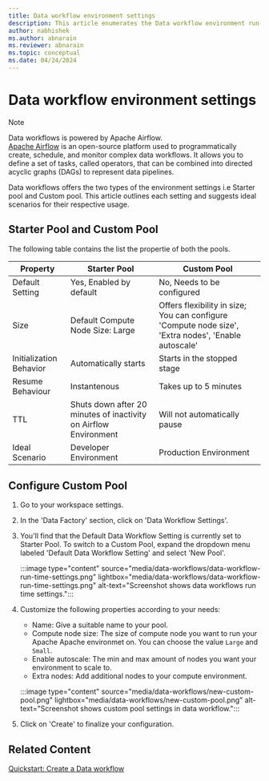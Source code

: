 ```yaml
---
title: Data workflow environment settings
description: This article enumerates the Data workflow environment run-time configurations.
author: nabhishek
ms.author: abnarain
ms.reviewer: abnarain
ms.topic: conceptual
ms.date: 04/24/2024
---
```


# Data workflow environment settings

> [!NOTE]
> Data workflows is powered by Apache Airflow. </br> [Apache Airflow](https://airflow.apache.org/) is an open-source platform used to programmatically create, schedule, and monitor complex data workflows. It allows you to define a set of tasks, called operators, that can be combined into directed acyclic graphs (DAGs) to represent data pipelines.

Data workflows offers the two types of the environment settings i.e Starter pool and Custom pool. This article outlines each setting and suggests ideal scenarios for their respective usage.

## Starter Pool and Custom Pool

The following table contains the list the propertie of both the pools.

|Property  |Starter Pool  |Custom Pool
|---------|---------|------|
|Default Setting|Yes, Enabled by default|No, Needs to be configured|
|Size|Default Compute Node Size: Large|Offers flexibility in size; You can configure 'Compute node size', 'Extra nodes', 'Enable autoscale'|
|Initialization Behavior|Automatically starts|Starts in the stopped stage| 
|Resume Behaviour|Instantenous|Takes up to 5 minutes|
|TTL|Shuts down after 20 minutes of inactivity on Airflow Environment | Will not automatically pause |
|Ideal Scenario| Developer Environment| Production Environment|


## Configure Custom Pool

1. Go to your workspace settings.
2. In the 'Data Factory' section, click on 'Data Workflow Settings'.
3. You'll find that the Default Data Workflow Setting is currently set to Starter Pool. To switch to a Custom Pool, expand the dropdown menu labeled 'Default Data Workflow Setting' and select 'New Pool'.

    :::image type="content" source="media/data-workflows/data-workflow-run-time-settings.png" lightbox="media/data-workflows/data-workflow-run-time-settings.png" alt-text="Screenshot shows data workflows run time settings.":::

4. Customize the following properties according to your needs:
    - Name: Give a suitable name to your pool.
    - Compute node size: The size of compute node you want to run your Apache Apache environmet on. You can choose the value `Large` and `Small`.
    - Enable autoscale: The min and max amount of nodes you want your environment to scale to.
    - Extra nodes: Add additional nodes to your compute environment.

    :::image type="content" source="media/data-workflows/new-custom-pool.png" lightbox="media/data-workflows/new-custom-pool.png" alt-text="Screenshot shows custom pool settings in data workflow.":::

5. Click on 'Create' to finalize your configuration.


## Related Content

[Quickstart: Create a Data workflow](../data-factory/create-data-workflows.md)
